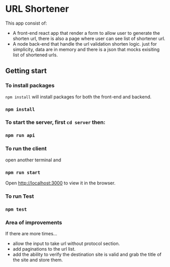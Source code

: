 
# URL Shortener

This app consist of:
- A front-end react app that render a form to allow user to generate the shorten url, there is also a page where user can see list of shortener url.
- A node back-end that handle the url validation shorten logic. just for simplicity, data are in memory and there is a json that mocks exisiting list of shortened urls.

## Getting start  
### To install packages
`npm install` will install packages for both the front-end and backend.
### `npm install`

### To start the server, first `cd server` then:
### `npm run api`

### To run the client
open another terminal and 
### `npm run start`

Open [http://localhost:3000](http://localhost:3000) to view it in the browser.

### To run Test 
### `npm test`


### Area of improvements
If there are more times...
- allow the input to take url without protocol section.
- add paginations to the url list.
- add the ability to verify the destination site is valid and grab the title of the site and store them.
